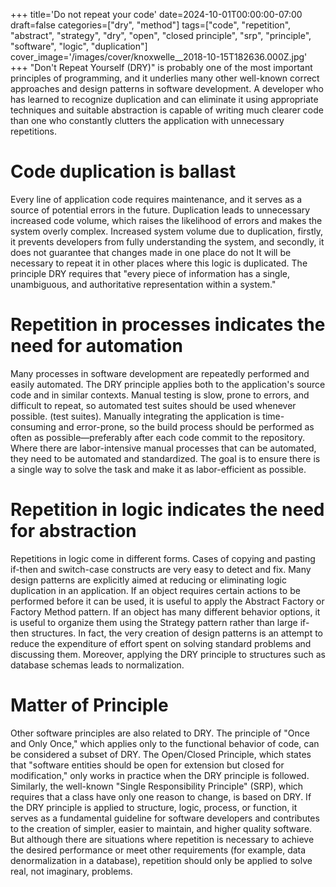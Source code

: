 +++
title='Do not repeat your code'
date=2024-10-01T00:00:00-07:00
draft=false
categories=["dry", "method"]
tags=["code", "repetition", "abstract", "strategy", "dry", "open", "closed principle", "srp", "principle", "software", "logic", "duplication"]
cover_image='/images/cover/knoxwelle__2018-10-15T182636.000Z.jpg'
+++
"Don't Repeat Yourself (DRY)" is probably one of the most important principles of programming, and it underlies many other well-known correct approaches and design patterns in software development. A developer who has learned to recognize duplication and can eliminate it using appropriate techniques and suitable abstraction is capable of writing much clearer code than one who constantly clutters the application with unnecessary repetitions.

# Code duplication is ballast

Every line of application code requires maintenance, and it serves as a source of potential errors in the future. Duplication leads to unnecessary
increased code volume, which raises the likelihood of errors and makes the system overly complex. Increased system volume due to duplication,
firstly, it prevents developers from fully understanding the system, and secondly, it does not guarantee that changes made in one place do not
It will be necessary to repeat it in other places where this logic is duplicated. The principle
DRY requires that "every piece of information has a single, unambiguous, and authoritative representation within a system."

# Repetition in processes indicates the need for automation

Many processes in software development are repeatedly performed and easily automated. The DRY principle applies both to the application's source code and in similar contexts. Manual testing is slow, prone to errors, and difficult to repeat, so automated test suites should be used whenever possible. (test suites). Manually integrating the application is time-consuming and error-prone, so the build process should be performed as often as possible—preferably after each code commit to the repository. Where there are labor-intensive manual processes that can be automated, they need to be automated and standardized. The goal is to ensure there is a single way to solve the task and make it as labor-efficient as possible.

# Repetition in logic indicates the need for abstraction

Repetitions in logic come in different forms. Cases of copying and pasting if-then and switch-case constructs are very easy to detect and fix. 
Many design patterns are explicitly aimed at reducing or eliminating logic duplication in an application. If an object requires certain actions to be performed before it can be used, it is useful to apply the Abstract Factory or Factory Method pattern. If an object has many different behavior options, it is useful to organize them using the Strategy pattern rather than large if-then structures. In fact, the very creation of design patterns is an attempt to reduce the expenditure of effort spent on solving standard problems and discussing them. Moreover, applying the DRY principle to structures such as database schemas leads to normalization.

# Matter of Principle

Other software principles are also related to DRY. The principle of "Once and Only Once," which applies only to the functional behavior of code, can be considered a subset of DRY. 
The Open/Closed Principle, which states that "software entities should be open for extension but closed for modification," only works in practice when the DRY principle is followed. Similarly, the well-known "Single Responsibility Principle" (SRP), which requires that a class have only one reason to change, is based on DRY.
If the DRY principle is applied to structure, logic, process, or function, it serves as a fundamental guideline for software developers and contributes to the creation of simpler, easier to maintain, and higher quality software. But although there are situations where repetition is necessary to achieve the desired performance or meet other requirements (for example, data denormalization in a database), repetition should only be applied to solve real, not imaginary, problems.